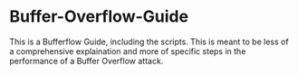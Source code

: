 # Buffer-Overflow-Guide
This is a Bufferflow Guide, including the scripts. This is meant to be less of a comprehensive explaination and more of specific steps in the performance of a Buffer Overflow attack.

